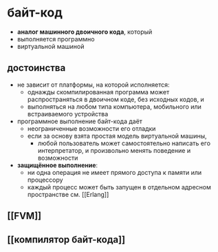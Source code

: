 # байт-код

- **аналог машинного двоичного кода**, который
- выполняется программно
- виртуальной машиной

## достоинства

- не зависит от платформы, на которой исполняется:
	- однажды скомпилированная программа может распространяться в двоичном коде, без исходных кодов, и
	- выполняться на любом типа компьютера, мобильного или встраиваемого устройства
- программное выполнение байт-кода даёт
	- неограниченные возможности его отладки
	- если за основу взята простая модель виртуальной машины,
		- любой пользователь может самостоятельно написать его интерпретатор, и произвольно менять поведение и возможности
- **защищённое выполнение**:
	- ни одна операция не имеет прямого доступа к памяти или процессору
	- каждый процесс может быть запущен в отдельном адресном пространстве см. [[Erlang]]

## [[FVM]]
## [[компилятор байт-кода]]
